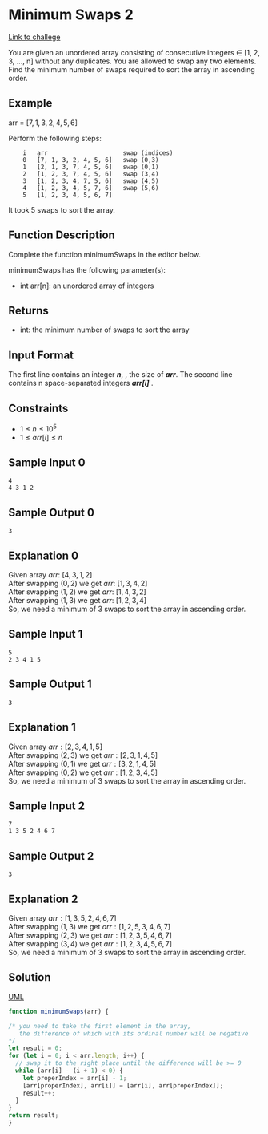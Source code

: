 # Minimum Swaps 2

[Link to challege](https://www.hackerrank.com/challenges/minimum-swaps-2/problem)


You are given an unordered array consisting of consecutive integers  $\in$ [1, 2, 3, ..., n] without any duplicates. You are allowed to swap any two elements. Find the minimum number of swaps required to sort the array in ascending order.

## Example

arr = $\left [ 7,1,3,2,4,5,6\right ]$

Perform the following steps:

        i   arr                     swap (indices)
        0   [7, 1, 3, 2, 4, 5, 6]   swap (0,3)
        1   [2, 1, 3, 7, 4, 5, 6]   swap (0,1)
        2   [1, 2, 3, 7, 4, 5, 6]   swap (3,4)
        3   [1, 2, 3, 4, 7, 5, 6]   swap (4,5)
        4   [1, 2, 3, 4, 5, 7, 6]   swap (5,6)
        5   [1, 2, 3, 4, 5, 6, 7]

It took 5 swaps to sort the array.

## Function Description

Complete the function minimumSwaps in the editor below.

minimumSwaps has the following parameter(s):

* int arr[n]: an unordered array of integers

## Returns

* int: the minimum number of swaps to sort the array

## Input Format

The first line contains an integer ***n***, , the size of ***arr***.
The second line contains n space-separated integers ***arr[i]*** .

## Constraints
* $1\leq n\leq 10^{5}$
* $1\leq arr[i]\leq n$

## Sample Input 0

    4
    4 3 1 2

## Sample Output 0
    3

## Explanation 0

Given array $arr:$ [$4,3,1,2$] <br/>
After swapping ($0,2$) we get $arr:$ [$1,3,4,2$] <br/>
After swapping ($1,2$) we get $arr:$ [$1,4,3,2$] <br/>
After swapping ($1,3$) we get $arr:$ [$1,2,3,4$] <br/>
So, we need a minimum of $3$  swaps to sort the array in ascending order.

## Sample Input 1

    5
    2 3 4 1 5

## Sample Output 1
    3

## Explanation 1

Given array $arr:[2,3,4,1,5]$ <br/>
After swapping $(2,3)$ we get $arr: [2,3,1,4,5]$ <br/>
After swapping $(0,1)$ we get $arr: [3,2,1,4,5]$ <br/>
After swapping $(0,2)$ we get $arr: [1,2,3,4,5]$ <br/>
So, we need a minimum of $3$  swaps to sort the array in ascending order.


## Sample Input 2

    7
    1 3 5 2 4 6 7

## Sample Output 2
    3

## Explanation 2

Given array $arr:  [ 1,3,5,2,4,6,7 ]$ <br/>
After swapping $(1,3)$ we get $arr: [1,2,5,3,4,6,7]$ <br/>
After swapping $(2,3)$ we get $arr: [1,2,3,5,4,6,7]$ <br/>
After swapping $(3,4)$ we get $arr: [1,2,3,4,5,6,7]$ <br/>
So, we need a minimum of $3$  swaps to sort the array in ascending order.

## Solution
[UML](Assets/Minimum%20Swaps.jpg)

```javascript
function minimumSwaps(arr) {

/* you need to take the first element in the array, 
   the difference of which with its ordinal number will be negative
*/
let result = 0;
for (let i = 0; i < arr.length; i++) {
  // swap it to the right place until the difference will be >= 0 
  while (arr[i] - (i + 1) < 0) {
    let properIndex = arr[i] - 1;
    [arr[properIndex], arr[i]] = [arr[i], arr[properIndex]];
    result++;
  }
}
return result; 
}
```